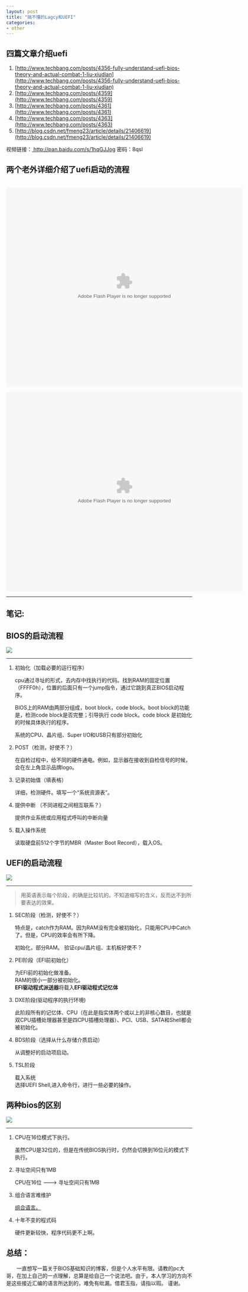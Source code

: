```yaml
---
layout: post
title: "搞不懂的Lagcy和UEFI"
categories:
- other
---
```

<h2>四篇文章介绍uefi</h2>

1. [http://www.techbang.com/posts/4356-fully-understand-uefi-bios-theory-and-actual-combat-1-liu-xiudian](http://www.techbang.com/posts/4356-fully-understand-uefi-bios-theory-and-actual-combat-1-liu-xiudian)
2. [http://www.techbang.com/posts/4359](http://www.techbang.com/posts/4359)
3. [http://www.techbang.com/posts/4361](http://www.techbang.com/posts/4361)
4. [http://www.techbang.com/posts/4363](http://www.techbang.com/posts/4363)
5. [http://blog.csdn.net/fmeng23/article/details/21406619](http://blog.csdn.net/fmeng23/article/details/21406619)


视频链接：<a href=http://pan.baidu.com/s/1hqGJJog> http://pan.baidu.com/s/1hqGJJog </a> 密码：8qsl<br/>
<h2>两个老外详细介绍了uefi启动的流程</h2><br/>
<embed src="http://player.youku.com/player.php/sid/XODQ2NjQxNTgw/v.swf" allowFullScreen="true" quality="high" width="640" height="540" align="middle" allowScriptAccess="always" type="application/x-shockwave-flash"></embed>

<embed src="http://player.youku.com/player.php/sid/XODQ2NjM0NDg4/v.swf" allowFullScreen="true" quality="high" width="640" height="540" align="middle" allowScriptAccess="always" type="application/x-shockwave-flash"></embed>

------------

<h2>笔记:</h2>

## BIOS的启动流程 ##

![](/img/bios.jpg)

--------

1. 初始化（加载必要的运行程序）

	cpu通过寻址的形式，去内存中找执行的代码。找到RAM的固定位置（FFFF0h），位置的后面只有一个jump指令，通过它跳到真正BIOS启动程序。

	BIOS上的RAM由两部分组成，boot block，code block。boot block的功能是，检测code block是否完整；引导执行 code block。code block 是初始化的时候具体执行的程序。

	系统的CPU、晶片组、Super I/O和USB只有部分初始化
2. POST（检测，好使不？）
	
	在自检过程中，给不同的硬件通电。例如，显示器在接收到自检信号的时候，会在左上角显示品牌logo。

3. 记录初始值（填表格）

	详细，检测硬件。填写一个“系统资源表”。
4. 提供中断 （不同进程之间相互联系？）
	
	提供作业系统或应用程式呼叫的中断向量
5. 载入操作系统
	
	读取硬盘前512个字节的MBR（Master Boot Record），载入OS。

## UEFI的启动流程 ##

![](/img/uefi.jpg)

------

>用英语表示每个阶段，的确是比较坑的。不知道缩写的含义，反而达不到所要表达的效果。

1. SEC阶段（检测，好使不？）
	
	特点是，catch作为RAM。因为RAM没有完全被初始化，只能用CPU中Catch了。但是，CPU的效率会有所下降。

	初始化，部分RAM。 验证cpu/晶片组、主机板好使不？
2. PEI阶段（EFI前初始化）

	为EFI前的初始化做准备。<br/>
	RAM的很小一部分被初始化。<br/>
	**EFI驱动程式派送器**将载入**EFI驱动程式记忆体**
3. DXE阶段(驱动程序的执行环境)

	此阶段所有的记忆体、CPU（在此是指实体两个或以上的非核心数目，也就是双CPU插槽处理器甚至是四CPU插槽处理器）、PCI、USB、SATA和Shell都会被初始化。
4. BDS阶段（选择从什么存储介质启动）

	从调整好的启动项启动。
5. TSL阶段

	载入系统<br/>选择UEFI Shell,进入命令行，进行一些必要的操作。

## 两种bios的区别 ##

![](/img/uefi-bios.jpg)

-----

1. CPU在16位模式下执行。

	虽然CPU是32位的，但是在传统BIOS执行时，仍然会切换到16位元的模式下执行。
2. 寻址空间只有1MB

	CPU在16位 --->  寻址空间只有1MB
3. 组合语言难维护

	[组合语言。](http://zh.wikipedia.org/wiki/%E7%B5%84%E5%90%88%E8%AA%9E%E8%A8%80%E5%88%97%E8%A1%A8)
4. 十年不变的程式码

	硬件更新较快，程序代码更不上啊。

## 总结： ##

&emsp;&emsp;一直想写一篇关于BIOS基础知识的博客，但是个人水平有限。请教的pc大哥，在加上自己的一点理解，总算是给自己一个说法吧。由于，本人学习的方向不是这些接近汇编的语言所达到的，难免有纰漏。借君玉指，请指以瑕。 谨谢。
